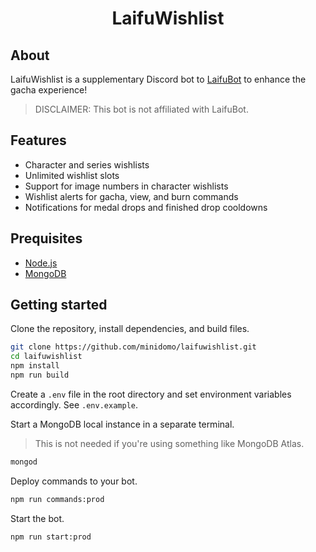 <h1 align="center">LaifuWishlist</h1>

## About

LaifuWishlist is a supplementary Discord bot to [LaifuBot](https://laifubot.fandom.com/wiki/Laifubot_Wiki) to enhance the gacha experience!

> DISCLAIMER: This bot is not affiliated with LaifuBot.

## Features

-   Character and series wishlists
-   Unlimited wishlist slots
-   Support for image numbers in character wishlists
-   Wishlist alerts for gacha, view, and burn commands
-   Notifications for medal drops and finished drop cooldowns

## Prequisites

-   [Node.js](https://nodejs.org/en/)
-   [MongoDB](https://www.mongodb.com/)

## Getting started

Clone the repository, install dependencies, and build files.

```sh
git clone https://github.com/minidomo/laifuwishlist.git
cd laifuwishlist
npm install
npm run build
```

Create a `.env` file in the root directory and set environment variables accordingly. See `.env.example`.

Start a MongoDB local instance in a separate terminal.

> This is not needed if you're using something like MongoDB Atlas.

```sh
mongod
```

Deploy commands to your bot.

```sh
npm run commands:prod
```

Start the bot.

```sh
npm run start:prod
```
